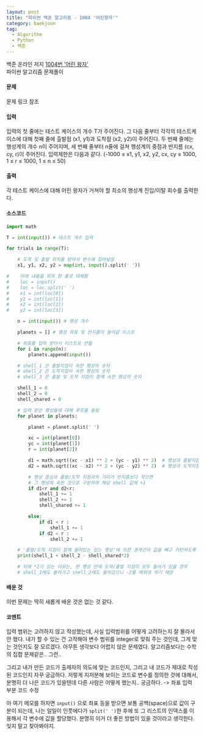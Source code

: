 ```yaml
---
layout: post
title: "파이썬 백준 알고리즘 - 1004 '어린왕자'"
category: baekjoon
tag:
  - Algorithm
  - Python
  - 백준
---
```

백준 온라인 저지 [1004번 '어린 왕자'](https://www.acmicpc.net/problem/1004)  
파이썬 알고리즘 문제풀이


#### **문제**
문제 링크 참조

#### **입력**
입력의 첫 줄에는 테스트 케이스의 개수 T가 주어진다. 그 다음 줄부터 각각의 테스트케이스에 대해 첫째 줄에 출발점 (x1, y1)과 도착점 (x2, y2)이 주어진다. 두 번째 줄에는 행성계의 개수 n이 주어지며, 세 번째 줄부터 n줄에 걸쳐 행성계의 중점과 반지름 (cx, cy, r)이 주어진다. 입력제한은 다음과 같다. (-1000 ≤ x1, y1, x2, y2, cx, cy ≤ 1000, 1 ≤ r ≤ 1000, 1 ≤ n ≤ 50)

#### **출력**
각 테스트 케이스에 대해 어린 왕자가 거쳐야 할 최소의 행성계 진입/이탈 회수를 출력한다.


#### **소스코드**


```python
import math

T = int(input()) # 테스트 개수 입력

for trials in range(T):

    # 도착 및 출발 위치를 받아서 변수에 집어넣음
    x1, y1, x2, y2 = map(int, input().split(' '))

#    아래 내용을 위의 한 줄로 대체함
#    loc = input()
#    loc = loc.split(' ')
#    x1 = int(loc[0])
#    y1 = int(loc[1])
#    x2 = int(loc[2])
#    y2 = int(loc[3])

    n = int(input()) # 행성 개수

    planets = [] # 행성 좌표 및 반지름이 들어갈 리스트

    # 좌표를 입력 받아서 리스트로 만듦
    for i in range(n):
        planets.append(input())

    # shell_1 은 출발지점이 속한 행성의 숫자
    # shell_2 은 도착지점이 속한 행성의 숫자
    # shell_3 은 출발 및 도착 지점이 함께 속한 행성의 숫자

    shell_1 = 0
    shell_2 = 0
    shell_shared = 0

    # 입력 받은 행성들에 대해 루프를 돌림
    for planet in planets:

        planet = planet.split(' ')

        xc = int(planet[0])
        yc = int(planet[1])
        r = int(planet[2])

        d1 = math.sqrt((xc - x1) ** 2 + (yc - y1) ** 2)  # 행성과 출발지점과의 거리
        d2 = math.sqrt((xc - x2) ** 2 + (yc - y2) ** 2)  # 행성과 도착지점과의 거리

        # 행성 중심과 출발/도착 지점과의 거리가 반지름보다 작으면
        # 그 행성에 속한 것으로 구분하여 해당 shell 값에 +1
        if d1<r and d2<r:
            shell_1 += 1
            shell_2 += 1
            shell_shared += 1

        else:
            if d1 < r :
                shell_1 += 1
            if d2 < r :
                shell_2 += 1

    # '출발/도착 지점이 함께 들어있는 있는 행성'에 의한 경계선의 값을 빼고 리턴하도록 함.
    print(shell_1 + shell_2 - shell_shared*2)   

    # 뒤에 *2가 있는 이유는, 한 행성 안에 도착/출발 지점이 모두 들어가 있을 경우
    # shell_1에도 들어가고 shell_2에도 들어갔으니 -2를 해줘야 하기 때문  

```



#### **배운 것**
이번 문제는 딱히 새롭게 배운 것은 없는 것 같다.

#### **코멘트**
입력 범위는 고려하지 않고 작성했는데, 사실 입력범위를 어떻게 고려하는지 잘 몰라서 안 했다. 내가 할 수 있는 건 고작해야 변수 범위를 integer로 맞춰 주는 것인데, 그게 맞는 것인지도 잘 모르겠다. 아무튼 생각보다 어렵지 않은 문제였다. 알고리즘보다는 수학의 집합 문제같은.. 그런..  

그리고 내가 만든 코드가 출제자의 의도에 맞는 코드인지, 그리고 내 코드가 제대로 작성된 코드인지 자꾸 궁금하다. 저렇게 지저분해 보이는 코드로 변수를 정의한 것에 대해서, 분명히 더 나은 코드가 있을텐데 다른 사람은 어떻게 했는지.. 궁금하다. -> 좌표 입력 부분 코드 수정

아 여기 메모를 하자면 ```input()``` 으로 좌표 등을 받으면 보통 공백(space)으로 값이 구분이 되는데, 나는 일일이 인풋에다가 ```split(' ')```한 후에 또 그 리스트의 인덱스를 이용해서 각 변수에 값을 할당했다. 분명히 이거 더 좋은 방법이 있을 것이라고 생각한다. 잊지 말고 찾아봐야지.
